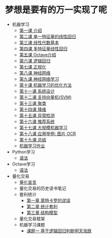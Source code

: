 # 梦想是要有的万一实现了呢


* 机器学习
	* [第一课 介绍](./src/machineLearning/Lesson1.md)
	* [第二课 单一特征量的线性回归](./src/machineLearning/Lesson2.md)
	* [第三课 线性代数基本](./src/machineLearning/Lesson3.md)
	* [第四课 多特征量线性回归](./src/machineLearning/Lesson4.md)
	* [第五课 Octave介绍](./src/machineLearning/Lesson5.md)
	* [第六课 逻辑回归](./src/machineLearning/Lesson6.md)
	* [第七课 正规化](./src/machineLearning/Lesson7.md)
	* [第八课 神经网络](./src/machineLearning/Lesson8.md)
	* [第九课 神经网络学习](./src/machineLearning/Lesson9.md)
	* [第十课 机器学习的优化方法](./src/machineLearning/Lesson10.md)
	* [第十一课 系统设计](./src/machineLearning/Lesson11.md)
	* [第十二课 支持向量机(SVM)](./src/machineLearning/Lesson12.md)
	* [第十三课 聚类](./src/machineLearning/Lesson13.md)
	* [第十四课 降维](./src/machineLearning/Lesson14.md)
	* [第十五课 异常检测](./src/machineLearning/Lesson15.md)
	* [第十六课 推荐系统](./src/machineLearning/Lesson16.md)
	* [第十七课 大规模机器学习](./src/machineLearning/Lesson17.md)
	* [第十八课 应用举例: 图片 OCR](./src/machineLearning/Lesson18.md)
	* [第十九课 总结](./src/machineLearning/Lesson19.md)
	* [机器学习作业](./src/machineLearning/ex.md)
* Python学习
   * [语法](./src/python/语法.md)
* Octave学习
   * [语法](./src/octave/Octave语法.md)
* 量化交易
	* [量化宣言](./src/quant/量化宣言.md)
	* 量化交易的历史读书笔记
	* 套利统计
		* [第一章 蒙特卡罗的谬误](./src/quant/statARB/第一章.md)
		* [第二章 统计套利](./src/quant/statARB/第二章.md)
		* [第三章 结构模型](./src/quant/statARB/第三章.md)
	* 量化交易框架
	* 机器学习课题
		* [课题一 基于逻辑回归判断明天涨跌](./src/quant/基于逻辑回归判断明天涨跌.md)
